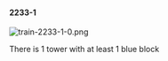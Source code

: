 #### 2233-1
![train-2233-1-0.png](https://github.com/lil-lab/nlvr/raw/master/nlvr/train/images/33/train-2233-1-0.png "train-2233-1-0.png")

There is 1 tower with at least 1 blue block